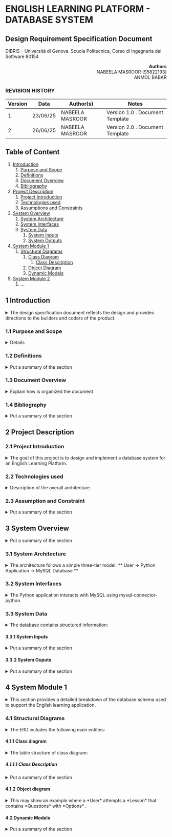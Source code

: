 # ENGLISH LEARNING PLATFORM - DATABASE SYSTEM 

## Design Requirement Specification Document

DIBRIS – Università di Genova. Scuola Politecnica, Corso di Ingegneria del Software 80154


<div align='right'> <b> Authors </b> <br> NABEELA MASROOR (S5822193) <br> ANMOL BABAR  </div>

### REVISION HISTORY

Version | Data | Author(s)| Notes
---------|------|--------|------
1 | 23/06/25 | NABEELA MASROOR <br>  | Version 1.0 . Document Template
2 | 26/06/25 | NABEELA MASROOR <br>  | Version 2.0 . Document Template

## Table of Content

1. [Introduction](#intro)
    1. [Purpose and Scope](#purpose)  
    2. [Definitions](#def)
    3. [Document Overview](#overview)
    4. [Bibliography](#biblio)
2. [Project Description](#description)
    1. [Project Introduction](#project-intro)
    2. [Technologies used](#tech)
    3. [Assumptions and Constraints](#constraints)
3. [System Overview](#system-overview)
    1. [System Architecture](#architecture)
    2. [System Interfaces](#interfaces)
    3. [System Data](#data)
        1. [System Inputs](#inputs)
        2. [System Outputs](#outputs)
4. [System Module 1](#sys-module-1)
    1. [Structural Diagrams](#sd)
        1. [Class Diagram](#cd)
            1. [Class Description](#cd-description)
        2. [Object Diagram](#od)
        3. [Dynamic Models](#dm)
5. [System Module 2](#sys-module-2)
   1. ...

##  <a name="intro"></a>  1 Introduction
<details>
    <summary> The design specification document reflects the design and provides directions to the builders and coders of the product.</summary> Through this document, designers communicate the design of the database system for the English Learning Platform. It serves as a guideline for developers and database engineers to ensure the structure supports the platform's learning logic, level progression, and student scoring. The document explains how the design fulfills the user requirements previously defined.
</details>
    
### <a name="purpose"></a> 1.1 Purpose and Scope
<details>
    <p>The The purpose is to guide developers and database designers in building a MySQL-based system that stores English learning content, such as levels, lessons, quiz questions, answer options, user accounts, and student performance data. It ensures a well-structured foundation for building future learning features. The intended audience includes backend developers, database administrators, software engineers, and instructors involved in the project. </p>
</details>

### <a name="def"></a> 1.2 Definitions
<details> 
    <summary> Put a summary of the section
    </summary>
    <p>This sub section should describe ...</p>
    
| Term          | Definition    |
| ------------- | ------------- |
| CRUD          | Create, Read, Update, Delete – the basic operations for managing data  |
| PK            | Primary Key – a unique identifier for a table record  |
| FK            | Foreign Key – a reference to a primary key in another table  |
| ERD           | Entity-Relationship Diagram – a visual representation of the database  |
| Attempt       | A student’s record of completing a lesson  |
    
</details>

### <a name="overview"></a> 1.3 Document Overview
<details> 
    <summary> Explain how is organized the document
    </summary>
    <p>This sub section should describe ...</p>
</details>

### <a name="biblio"></a> 1.4 Bibliography
<details> 
    <summary> Put a summary of the section
    </summary>
    <ul>
        <li> MySQL 8.0 Documentation (https://dev.mysql.com/doc/) </li>
        <li> Python mysql-connector-python library </li>
       <li> dbdiagram.io tool for ERD </li> 
    </ul>
</details>

## <a name="description"></a> 2 Project Description

### <a name="project-intro"></a> 2.1 Project Introduction 
<details> 
    <summary>  The goal of this project is to design and implement a database system for an English Learning Platform.
    </summary> <p>The system enables students to learn English through level-based structured lessons. It stores various types of data: users, levels, lessons, questions, answer options, and student scores. This system ensures that students can take quizzes in a structured learning flow. Developers will use Python to interact with the database for inserting, retrieving, and evaluating data. </p>
</details>

### <a name="tech"></a> 2.2 Technologies used

<details> 
    <summary> Description of the overall architecture. </summary>
    <ul> <li> Database: MySQL 8.0 </li>
         <li> Programming Language: Python 3.x </li>
        <li> Library: mysql-connector-python </li>
        <li> Diagram Tool: dbdiagram.io (for ERD visualization) </li>
        <li> Version Control: GitHub for code and documentation tracking </li>
    </ul>
</details>

### <a name="constraints"></a> 2.3 Assumption and Constraint 
<details> 
    <summary> Put a summary of the section
    </summary>
    <ul>
        <li>  Only multiple-choice questions are supported </li>
        <li> Content is restricted to the English language only </li>
        <li> No graphical user interface is included in this version </li>
        <li> The database is hosted locally or on a single server </li>
    </ul>
</details>

## <a name="system-overview"></a>  3 System Overview
<details> 
    <summary> Put a summary of the section
    </summary> <p> The system is designed to facilitate structured learning. Users progress through levels, each of which contains multiple lessons. Each lesson contains a set of questions with multiple-choice options. Python scripts are used to retrieve data, accept user input, and store results in the database. 
 </p>
</details>

### <a name="architecture"></a>  3.1 System Architecture
<details> 
    <summary> The architecture follows a simple three-tier model:
 ** User → Python Application → MySQL Database **
    </summary>
    <p>The system consists of a Python application layer that connects to a MySQL database. The user interacts through this layer to access the quizzes and submit answers. The database is used for persistent storage of all learning data. </p>
</details>

### <a name="interfaces"></a>  3.2 System Interfaces
<details> 
    <summary> The Python application interacts with MySQL using mysql-connector-python.
    </summary>
    <p>There are no external APIs or frontend interfaces in the scope of this version. All actions like creating users, inserting questions, or retrieving quiz data occur through Python scripts. </p>
</details>

### <a name="data"></a>  3.3 System Data
<details> 
    <summary> The database contains structured information:
    </summary>
    <ul>
        <li> Levels </li> 
        <li> Lessons </li> 
        <li> Questions </li>
        <li> Options </li>
        <li> Users </li> 
        <li> StudentAttempts (scores and attempt history) </li> 
</ul>
</details>

#### <a name="inputs"></a>  3.3.1 System Inputs
<details> 
    <summary> Put a summary of the section
    </summary>
    <ul>
        <li> User registration data (username, password) </li> 
        <li> New level and lesson creation (lesson name, description) </li> 
        <li> New questions and options for each lesson (question text, options, correct answer) </li> 
        <li> Student answers during lesson attempts </li>  </ul>
</details>

#### <a name="outputs"></a>  3.3.2 System Ouputs
<details> 
    <summary> Put a summary of the section
    </summary>
    <ul>
        <li> List of available levels and lessons </li>
        <li> Quiz content (questions and answer choices) </li> 
        <li>  Calculated quiz scores</li> 
        <li> Student progress history  </li>  </ul>
</details>

## <a name="sys-module-1"></a>  4 System Module 1
<details> 
    <summary> This section provides a detailed breakdown of the database schema used to support the English learning application. 
    </summary>
    <p>t defines all core tables, their relationships, and the user data flow during quiz interaction.</p>
</details>

### <a name="sd"></a>  4.1 Structural Diagrams
<details> 
    <summary> The ERD includes the following main entities: 
    </summary>
   <ul>
       <li> Levels </li>
       <li> Lessons </li>
       <li> Questions </li>
       <li> Options </li> 
       <li> Users </li> 
       <li> StudentAttempts </li>
   </ul>
 <p> Relationships are defined using primary and foreign keys. Each level has multiple lessons. Each lesson contains multiple questions. Each question has multiple answer options. Students attempt lessons and their results are stored in the attempts table.
    </p>
</details>

#### <a name="cd"></a>  4.1.1 Class diagram
<details> 
    <summary> The table structure of class diagram: 
    </summary>
    <ul> 
        <li>Levels (level_id PK, level_name)</li>
    <li>Lessons (lesson_id PK, lesson_name, level_id FK)</li>
    <li>Questions (question_id PK, question_text, lesson_id FK)</li>
    <li>Options (option_id PK, question_id FK, option_text, is_correct)</li>
    <li>Users (user_id PK, username, password_hash, role)</li>
    <li>StudentAttempts (attempt_id PK, user_id FK, lesson_id FK, score, attempt_date)</li>
    </ul>
</details>

##### <a name="cd-description"></a>  4.1.1.1 Class Description
<details> 
    <summary> Put a summary of the section
    </summary>
    <ul>
    <li><em>Levels</em> – Stores level titles such as “Beginner”, “A1”, etc.</li>
    <li><em>Lessons</em> – Each level contains one or more lessons like “Greetings” or “Numbers”</li>
    <li><em>Questions</em> – Stores each quiz question linked to a specific lesson</li>
    <li><em>Options</em> – Multiple answer options for each question, with one or more marked correct</li>
    <li><em>Users</em> – Student and teacher accounts with secure login info</li>
    <li><em>StudentAttempts</em> – Stores each student’s performance including score and attempt date</li>
  </ul>
</details>

#### <a name="od"></a>  4.1.2 Object diagram
<details> 
    <summary> This may show an example where a *User* attempts a *Lesson* that contains *Questions* with *Options* .
    </summary>
    <p>Useful for visualizing the object instances and their relationships in runtime.</p>
</details>

#### <a name="dm"></a>  4.2 Dynamic Models
<details> 
    <summary> Put a summary of the section
    </summary>
     <ol>
    <li>User selects a level and lesson</li>
    <li>System fetches related questions and options</li>
    <li>User submits answers via Python interface</li>
    <li>System evaluates and calculates score</li>
    <li>StudentAttempt record is created and stored in the database</li>
  </ol>
</details>
